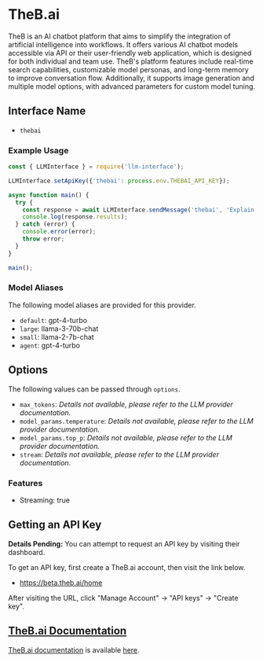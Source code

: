 # TheB.ai

TheB is an AI chatbot platform that aims to simplify the integration of artificial intelligence into workflows. It offers various AI chatbot models accessible via API or their user-friendly web application, which is designed for both individual and team use. TheB's platform features include real-time search capabilities, customizable model personas, and long-term memory to improve conversation flow. Additionally, it supports image generation and multiple model options, with advanced parameters for custom model tuning.

## Interface Name

- `thebai`

### Example Usage

```javascript
const { LLMInterface } = require('llm-interface');

LLMInterface.setApiKey({'thebai': process.env.THEBAI_API_KEY});

async function main() {
  try {
    const response = await LLMInterface.sendMessage('thebai', 'Explain the importance of low latency LLMs.');
    console.log(response.results);
  } catch (error) {
    console.error(error);
    throw error;
  }
}

main();
```

### Model Aliases

The following model aliases are provided for this provider. 

- `default`: gpt-4-turbo
- `large`: llama-3-70b-chat
- `small`: llama-2-7b-chat
- `agent`: gpt-4-turbo


## Options

The following values can be passed through `options`.

- `max_tokens`: _Details not available, please refer to the LLM provider documentation._
- `model_params.temperature`: _Details not available, please refer to the LLM provider documentation._
- `model_params.top_p`: _Details not available, please refer to the LLM provider documentation._
- `stream`: _Details not available, please refer to the LLM provider documentation._


### Features

- Streaming: true


## Getting an API Key

**Details Pending:** You can attempt to request an API key by visiting their dashboard.

To get an API key, first create a TheB.ai account, then visit the link below.

- https://beta.theb.ai/home

After visiting the URL, click "Manage Account" -> "API keys" -> "Create key".


## [TheB.ai Documentation](https://docs.theb.ai/)

[TheB.ai documentation](https://docs.theb.ai/) is available [here](https://docs.theb.ai/).
